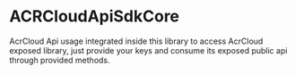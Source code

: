 # ACRCloudApiSdkCore
AcrCloud Api usage integrated inside this library to access AcrCloud exposed library, just provide your keys and consume its exposed public api through provided methods.
